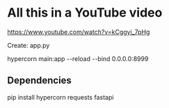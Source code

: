 # All this in a YouTube video

https://www.youtube.com/watch?v=kCggyi_7pHg

Create: app.py

hypercorn main:app --reload --bind 0.0.0.0:8999

## Dependencies

pip install hypercorn requests fastapi


